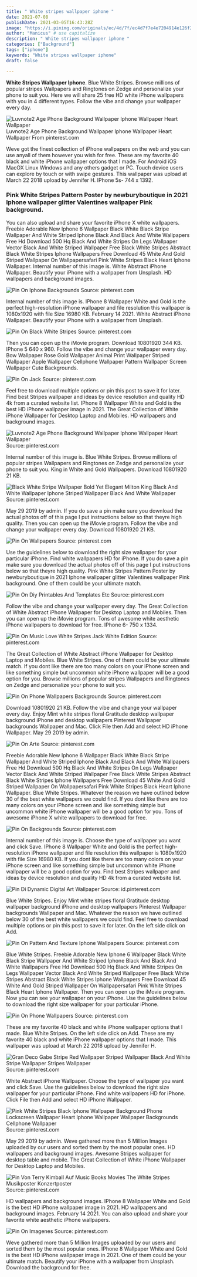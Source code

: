 ```yaml
---
title: " White stripes wallpaper iphone "
date: 2021-07-08
publishDate: 2021-03-05T16:43:28Z
image: "https://i.pinimg.com/originals/ec/4d/7f/ec4d7f7e4e7204914e126f2fcc2f37f5.jpg"
author: "Manicus" # use capitalize
description: " White stripes wallpaper iphone "
categories: ["Background"]
tags: ["iphone"]
keywords: "White stripes wallpaper iphone"
draft: false

---
```



**White Stripes Wallpaper Iphone**. Blue White Stripes. Browse millions of popular stripes Wallpapers and Ringtones on Zedge and personalize your phone to suit you. Here we will share 25 free HD white iPhone wallpapers with you in 4 different types. Follow the vibe and change your wallpaper every day.

![Luvnote2 Age Phone Background Wallpaper Iphone Wallpaper Heart Wallpaper](https://i.pinimg.com/originals/8f/a8/10/8fa810d51b88eeb55f295c99917e0ae4.png "Luvnote2 Age Phone Background Wallpaper Iphone Wallpaper Heart Wallpaper")
Luvnote2 Age Phone Background Wallpaper Iphone Wallpaper Heart Wallpaper From pinterest.com


Weve got the finest collection of iPhone wallpapers on the web and you can use anyall of them however you wish for free. These are my favorite 40 black and white iPhone wallpaper options that I made. For Android iOS MacOX Linux Windows and any others gadget or PC. Touch device users can explore by touch or with swipe gestures. This wallpaper was upload at March 22 2018 upload by Jennifer H. IPhone 5s- 744 x 1392.

### Pink White Stripes Pattern Poster by newburyboutique in 2021 Iphone wallpaper glitter Valentines wallpaper Pink background.

You can also upload and share your favorite iPhone X white wallpapers. Freebie Adorable New Iphone 6 Wallpaper Black White Black Stripe Wallpaper And White Striped Iphone Black And Black And White Wallpapers Free Hd Download 500 Hq Black And White Stripes On Legs Wallpaper Vector Black And White Striped Wallpaper Free Black White Stripes Abstract Black White Stripes Iphone Wallpapers Free Download 45 White And Gold Striped Wallpaper On Wallpapersafari Pink White Stripes Black Heart Iphone Wallpaper. Internal number of this image is. White Abstract iPhone Wallpaper. Beautify your iPhone with a wallpaper from Unsplash. HD wallpapers and background images.


![Pin On Iphone Backgrounds](https://i.pinimg.com/originals/7d/ff/43/7dff43c1d82ff1aed8f04e7a326d2870.jpg "Pin On Iphone Backgrounds")
Source: pinterest.com

Internal number of this image is. IPhone 8 Wallpaper White and Gold is the perfect high-resolution iPhone wallpaper and file resolution this wallpaper is 1080x1920 with file Size 16980 KB. February 14 2021. White Abstract iPhone Wallpaper. Beautify your iPhone with a wallpaper from Unsplash.

![Pin On Black White Stripes](https://i.pinimg.com/originals/cd/4e/62/cd4e625a161f6ee1de7ec36eb00b686c.jpg "Pin On Black White Stripes")
Source: pinterest.com

Then you can open up the iMovie program. Download 10801920 344 KB. IPhone 5 640 x 960. Follow the vibe and change your wallpaper every day. Bow Wallpaper Rose Gold Wallpaper Animal Print Wallpaper Striped Wallpaper Apple Wallpaper Cellphone Wallpaper Pattern Wallpaper Screen Wallpaper Cute Backgrounds.

![Pin On Jack](https://i.pinimg.com/originals/4d/b6/0f/4db60feba59725a3c1de6c0e385499ba.jpg "Pin On Jack")
Source: pinterest.com

Feel free to download multiple options or pin this post to save it for later. Find best Stripes wallpaper and ideas by device resolution and quality HD 4k from a curated website list. IPhone 8 Wallpaper White and Gold is the best HD iPhone wallpaper image in 2021. The Great Collection of White iPhone Wallpaper for Desktop Laptop and Mobiles. HD wallpapers and background images.

![Luvnote2 Age Phone Background Wallpaper Iphone Wallpaper Heart Wallpaper](https://i.pinimg.com/originals/8f/a8/10/8fa810d51b88eeb55f295c99917e0ae4.png "Luvnote2 Age Phone Background Wallpaper Iphone Wallpaper Heart Wallpaper")
Source: pinterest.com

Internal number of this image is. Blue White Stripes. Browse millions of popular stripes Wallpapers and Ringtones on Zedge and personalize your phone to suit you. King in White and Gold Wallpapers. Download 10801920 21 KB.

![Black White Stripe Wallpaper Bold Yet Elegant Milton King Black And White Wallpaper Iphone Striped Wallpaper Black And White Wallpaper](https://i.pinimg.com/originals/fe/f1/f1/fef1f182de0f6362d56d1b696dfa865c.jpg "Black White Stripe Wallpaper Bold Yet Elegant Milton King Black And White Wallpaper Iphone Striped Wallpaper Black And White Wallpaper")
Source: pinterest.com

May 29 2019 by admin. If you do save a pin make sure you download the actual photos off of this page I put instructions below so that theyre high quality. Then you can open up the iMovie program. Follow the vibe and change your wallpaper every day. Download 10801920 21 KB.

![Pin On Wallpapers](https://i.pinimg.com/originals/96/fe/40/96fe40ee2d67fb620d1ac23703d658ee.jpg "Pin On Wallpapers")
Source: pinterest.com

Use the guidelines below to download the right size wallpaper for your particular iPhone. Find white wallpapers HD for iPhone. If you do save a pin make sure you download the actual photos off of this page I put instructions below so that theyre high quality. Pink White Stripes Pattern Poster by newburyboutique in 2021 Iphone wallpaper glitter Valentines wallpaper Pink background. One of them could be your ultimate match.

![Pin On Diy Printables And Templates Etc](https://i.pinimg.com/originals/a6/cc/27/a6cc27d00e2d524c6a74e5d632e4b919.jpg "Pin On Diy Printables And Templates Etc")
Source: pinterest.com

Follow the vibe and change your wallpaper every day. The Great Collection of White Abstract iPhone Wallpaper for Desktop Laptop and Mobiles. Then you can open up the iMovie program. Tons of awesome white aesthetic iPhone wallpapers to download for free. IPhone 6- 750 x 1334.

![Pin On Music Love White Stripes Jack White Edition](https://i.pinimg.com/originals/c7/81/2a/c7812a514510544be8034c2d905a37d0.png "Pin On Music Love White Stripes Jack White Edition")
Source: pinterest.com

The Great Collection of White Abstract iPhone Wallpaper for Desktop Laptop and Mobiles. Blue White Stripes. One of them could be your ultimate match. If you dont like there are too many colors on your iPhone screen and like something simple but uncommon white iPhone wallpaper will be a good option for you. Browse millions of popular stripes Wallpapers and Ringtones on Zedge and personalize your phone to suit you.

![Pin On Phone Wallpapers Backgrounds](https://i.pinimg.com/originals/19/35/77/1935770fdbb8a1d214b0bdd535055392.webp "Pin On Phone Wallpapers Backgrounds")
Source: pinterest.com

Download 10801920 21 KB. Follow the vibe and change your wallpaper every day. Enjoy Mint white stripes floral Gratitude desktop wallpaper background iPhone and desktop wallpapers Pinterest Wallpaper backgrounds Wallpaper and Mac. Click File then Add and select HD iPhone Wallpaper. May 29 2019 by admin.

![Pin On Arte](https://i.pinimg.com/originals/70/ff/12/70ff12259f8c7bf3575bd10c5cb8c19a.jpg "Pin On Arte")
Source: pinterest.com

Freebie Adorable New Iphone 6 Wallpaper Black White Black Stripe Wallpaper And White Striped Iphone Black And Black And White Wallpapers Free Hd Download 500 Hq Black And White Stripes On Legs Wallpaper Vector Black And White Striped Wallpaper Free Black White Stripes Abstract Black White Stripes Iphone Wallpapers Free Download 45 White And Gold Striped Wallpaper On Wallpapersafari Pink White Stripes Black Heart Iphone Wallpaper. Blue White Stripes. Whatever the reason we have outlined below 30 of the best white wallpapers we could find. If you dont like there are too many colors on your iPhone screen and like something simple but uncommon white iPhone wallpaper will be a good option for you. Tons of awesome iPhone X white wallpapers to download for free.

![Pin On Backgrounds](https://i.pinimg.com/originals/f4/61/45/f46145d7de9d74204e65c29837b6742a.jpg "Pin On Backgrounds")
Source: pinterest.com

Internal number of this image is. Choose the type of wallpaper you want and click Save. IPhone 8 Wallpaper White and Gold is the perfect high-resolution iPhone wallpaper and file resolution this wallpaper is 1080x1920 with file Size 16980 KB. If you dont like there are too many colors on your iPhone screen and like something simple but uncommon white iPhone wallpaper will be a good option for you. Find best Stripes wallpaper and ideas by device resolution and quality HD 4k from a curated website list.

![Pin Di Dynamic Digital Art Wallpaper](https://i.pinimg.com/originals/84/b2/89/84b289f7a0e4da46adf8387a0a622818.jpg "Pin Di Dynamic Digital Art Wallpaper")
Source: id.pinterest.com

Blue White Stripes. Enjoy Mint white stripes floral Gratitude desktop wallpaper background iPhone and desktop wallpapers Pinterest Wallpaper backgrounds Wallpaper and Mac. Whatever the reason we have outlined below 30 of the best white wallpapers we could find. Feel free to download multiple options or pin this post to save it for later. On the left side click on Add.

![Pin On Pattern And Texture Iphone Wallpapers](https://i.pinimg.com/originals/64/65/ef/6465ef99398c17c6c9e2e1b99fde1d24.png "Pin On Pattern And Texture Iphone Wallpapers")
Source: pinterest.com

Blue White Stripes. Freebie Adorable New Iphone 6 Wallpaper Black White Black Stripe Wallpaper And White Striped Iphone Black And Black And White Wallpapers Free Hd Download 500 Hq Black And White Stripes On Legs Wallpaper Vector Black And White Striped Wallpaper Free Black White Stripes Abstract Black White Stripes Iphone Wallpapers Free Download 45 White And Gold Striped Wallpaper On Wallpapersafari Pink White Stripes Black Heart Iphone Wallpaper. Then you can open up the iMovie program. Now you can see your wallpaper on your iPhone. Use the guidelines below to download the right size wallpaper for your particular iPhone.

![Pin On Phone Wallpapers](https://i.pinimg.com/originals/a1/bb/86/a1bb8627e74e47d32a4efc10ef332c66.jpg "Pin On Phone Wallpapers")
Source: pinterest.com

These are my favorite 40 black and white iPhone wallpaper options that I made. Blue White Stripes. On the left side click on Add. These are my favorite 40 black and white iPhone wallpaper options that I made. This wallpaper was upload at March 22 2018 upload by Jennifer H.

![Gran Deco Gabe Stripe Red Wallpaper Striped Wallpaper Black And White Stripe Wallpaper Stripes Wallpaper](https://i.pinimg.com/originals/21/99/9f/21999f5c2ab72027b9084dcc4c36606b.jpg "Gran Deco Gabe Stripe Red Wallpaper Striped Wallpaper Black And White Stripe Wallpaper Stripes Wallpaper")
Source: pinterest.com

White Abstract iPhone Wallpaper. Choose the type of wallpaper you want and click Save. Use the guidelines below to download the right size wallpaper for your particular iPhone. Find white wallpapers HD for iPhone. Click File then Add and select HD iPhone Wallpaper.

![Pink White Stripes Black Iphone Wallpaper Background Phone Lockscreen Wallpaper Heart Iphone Wallpaper Wallpaper Backgrounds Cellphone Wallpaper](https://i.pinimg.com/736x/01/85/5f/01855f6633ce16450cc38cbf15fb342c.jpg "Pink White Stripes Black Iphone Wallpaper Background Phone Lockscreen Wallpaper Heart Iphone Wallpaper Wallpaper Backgrounds Cellphone Wallpaper")
Source: pinterest.com

May 29 2019 by admin. Weve gathered more than 5 Million Images uploaded by our users and sorted them by the most popular ones. HD wallpapers and background images. Awesome Stripes wallpaper for desktop table and mobile. The Great Collection of White iPhone Wallpaper for Desktop Laptop and Mobiles.

![Pin Von Terry Kimball Auf Music Books Movies The White Stripes Musikposter Konzertposter](https://i.pinimg.com/originals/7f/b8/a1/7fb8a18ebfcc721fd094f54c8a80f666.jpg "Pin Von Terry Kimball Auf Music Books Movies The White Stripes Musikposter Konzertposter")
Source: pinterest.com

HD wallpapers and background images. IPhone 8 Wallpaper White and Gold is the best HD iPhone wallpaper image in 2021. HD wallpapers and background images. February 14 2021. You can also upload and share your favorite white aesthetic iPhone wallpapers.

![Pin On Imagenes](https://i.pinimg.com/originals/ec/4d/7f/ec4d7f7e4e7204914e126f2fcc2f37f5.jpg "Pin On Imagenes")
Source: pinterest.com

Weve gathered more than 5 Million Images uploaded by our users and sorted them by the most popular ones. IPhone 8 Wallpaper White and Gold is the best HD iPhone wallpaper image in 2021. One of them could be your ultimate match. Beautify your iPhone with a wallpaper from Unsplash. Download the background for free.

